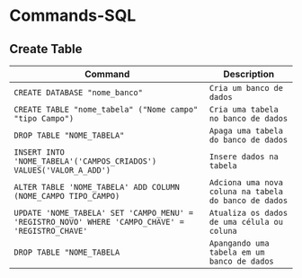 # Commands-SQL

## Create Table

| Command | Description |
| ------- | ----------- |
|`CREATE DATABASE "nome_banco"` | `Cria um banco de dados`| 
|`CREATE TABLE "nome_tabela" ("Nome campo" "tipo Campo")` | `Cria uma tabela no banco de dados`| 
|`DROP TABLE "NOME_TABELA"` | `Apaga uma tabela do banco de dados`| 
|`INSERT INTO 'NOME_TABELA'('CAMPOS_CRIADOS') VALUES('VALOR_A_ADD')` | `Insere dados na tabela`| 
|`ALTER TABLE 'NOME_TABELA' ADD COLUMN (NOME_CAMPO TIPO_CAMPO)` | `Adciona uma nova coluna na tabela do banco de dados`| 
|`UPDATE 'NOME_TABELA' SET 'CAMPO_MENU' = 'REGISTRO_NOVO' WHERE 'CAMPO_CHAVE' = 'REGISTRO_CHAVE'` | `Atualiza os dados de uma célula ou coluna`| 
|`DROP TABLE "NOME_TABELA` | `Apangando uma tabela em um banco de dados`| 
